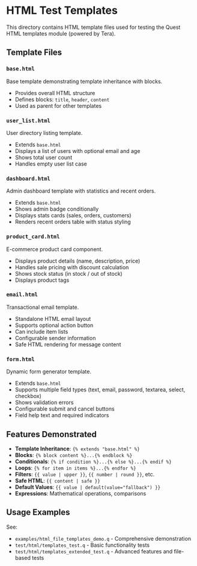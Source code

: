 # HTML Test Templates

This directory contains HTML template files used for testing the Quest HTML templates module (powered by Tera).

## Template Files

### `base.html`
Base template demonstrating template inheritance with blocks.
- Provides overall HTML structure
- Defines blocks: `title`, `header`, `content`
- Used as parent for other templates

### `user_list.html`
User directory listing template.
- Extends `base.html`
- Displays a list of users with optional email and age
- Shows total user count
- Handles empty user list case

### `dashboard.html`
Admin dashboard template with statistics and recent orders.
- Extends `base.html`
- Shows admin badge conditionally
- Displays stats cards (sales, orders, customers)
- Renders recent orders table with status styling

### `product_card.html`
E-commerce product card component.
- Displays product details (name, description, price)
- Handles sale pricing with discount calculation
- Shows stock status (in stock / out of stock)
- Displays product tags

### `email.html`
Transactional email template.
- Standalone HTML email layout
- Supports optional action button
- Can include item lists
- Configurable sender information
- Safe HTML rendering for message content

### `form.html`
Dynamic form generator template.
- Extends `base.html`
- Supports multiple field types (text, email, password, textarea, select, checkbox)
- Shows validation errors
- Configurable submit and cancel buttons
- Field help text and required indicators

## Features Demonstrated

- **Template Inheritance**: `{% extends "base.html" %}`
- **Blocks**: `{% block content %}...{% endblock %}`
- **Conditionals**: `{% if condition %}...{% else %}...{% endif %}`
- **Loops**: `{% for item in items %}...{% endfor %}`
- **Filters**: `{{ value | upper }}`, `{{ number | round }}`, etc.
- **Safe HTML**: `{{ content | safe }}`
- **Default Values**: `{{ value | default(value="fallback") }}`
- **Expressions**: Mathematical operations, comparisons

## Usage Examples

See:
- `examples/html_file_templates_demo.q` - Comprehensive demonstration
- `test/html/templates_test.q` - Basic functionality tests
- `test/html/templates_extended_test.q` - Advanced features and file-based tests
